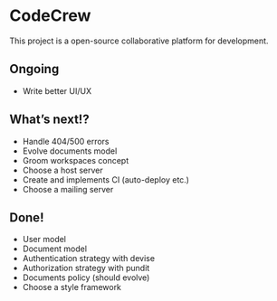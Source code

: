 # CodeCrew

This project is a open-source collaborative platform for development.

## Ongoing

* Write better UI/UX

## What’s next!?

* Handle 404/500 errors
* Evolve documents model
* Groom workspaces concept
* Choose a host server
* Create and implements CI (auto-deploy etc.)
* Choose a mailing server

## Done!

* User model
* Document model
* Authentication strategy with devise
* Authorization strategy with pundit
* Documents policy (should evolve)
* Choose a style framework
